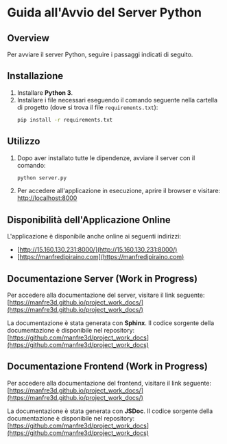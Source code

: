 # Guida all'Avvio del Server Python

## Overview
Per avviare il server Python, seguire i passaggi indicati di seguito.

## Installazione
1. Installare **Python 3**.
2. Installare i file necessari eseguendo il comando seguente nella cartella di progetto (dove si trova il file `requirements.txt`):  
   ```sh
   pip install -r requirements.txt
   ```

## Utilizzo
1. Dopo aver installato tutte le dipendenze, avviare il server con il comando:  
   ```sh
   python server.py
   ```
2. Per accedere all'applicazione in esecuzione, aprire il browser e visitare:  
   [http://localhost:8000](http://localhost:8000)

## Disponibilità dell'Applicazione Online
L'applicazione è disponibile anche online ai seguenti indirizzi:
- [http://15.160.130.231:8000/](http://15.160.130.231:8000/)
- [https://manfredipiraino.com](https://manfredipiraino.com)

## Documentazione Server (Work in Progress)
Per accedere alla documentazione del server, visitare il link seguente:  
[https://manfre3d.github.io/project_work_docs/](https://manfre3d.github.io/project_work_docs/)

La documentazione è stata generata con **Sphinx**. Il codice sorgente della documentazione è disponibile nel repository:  
[https://github.com/manfre3d/project_work_docs](https://github.com/manfre3d/project_work_docs)

## Documentazione Frontend (Work in Progress)
Per accedere alla documentazione del frontend, visitare il link seguente:  
[https://manfre3d.github.io/project_work_docs/](https://manfre3d.github.io/project_work_docs/)

La documentazione è stata generata con **JSDoc**. Il codice sorgente della documentazione è disponibile nel repository:  
[https://github.com/manfre3d/project_work_docs](https://github.com/manfre3d/project_work_docs)


